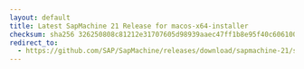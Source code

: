 ```yaml
---
layout: default
title: Latest SapMachine 21 Release for macos-x64-installer
checksum: sha256 326250808c81212e31707605d98939aaec47ff1b8e95f40c606100f20cb5eac4
redirect_to:
  - https://github.com/SAP/SapMachine/releases/download/sapmachine-21/sapmachine-jdk-21_macos-x64_bin.dmg
---
```

